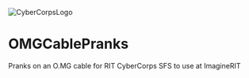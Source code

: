 ![CyberCorpsLogo](https://github.com/niapoor/OMGCablePranks/blob/main/tools/CyberCorps%20Logo%20Horizontal%20Full%20Orange.jpg?raw=true)

# OMGCablePranks
Pranks on an O.MG cable for RIT CyberCorps SFS to use at ImagineRIT
